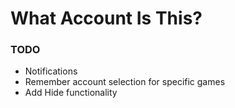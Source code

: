 # What Account Is This?

### TODO
- Notifications
- Remember account selection for specific games
- Add Hide functionality
